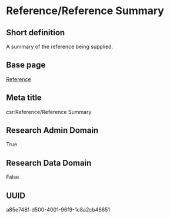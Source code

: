 # Reference/Reference Summary
## Short definition
A summary of the reference being supplied.
## Base page
[Reference](https://github.com/EuroCRIS/CASRAI-Dictionairies/blob/main/Objects/Reference.md)
## Meta title
csr:Reference/Reference Summary
## Research Admin Domain
True
## Research Data Domain
False
## UUID
a85e748f-d500-4001-96f9-1c8a2cb46651
